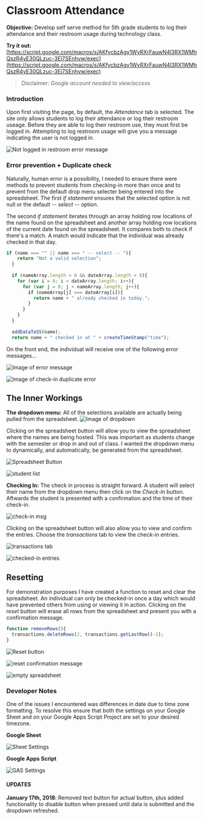 # Classroom Attendance
**Objective:** Develop self serve method for 5th grade students to log their attendance and their restroom usage during technology class.

**Try it out:** [https://script.google.com/macros/s/AKfycbzAgy1WyRXrFauwN4l3RX1WMhQszR4yE30QLzuc-3El7SEnhvw/exec](https://script.google.com/macros/s/AKfycbzAgy1WyRXrFauwN4l3RX1WMhQszR4yE30QLzuc-3El7SEnhvw/exec)
>Disclaimer: _Google account needed to view/access_

### Introduction
Upon first visiting the page, by default, the *Attendance* tab is selected. The site only allows students to log their attendance or log their restroom useage. Before they are able to log their restroom use, they must first be logged in. Attempting to log restroom usage will give you a message indicating the user is not logged in.

![Not logged in restroom error message](https://goo.gl/WJDBKy)

### Error prevention + Duplicate check
Naturally, human error is a possibility, I needed to ensure there were methods to prevent students from checking-in more than once and to prevent from the default drop menu selecter being entered into the spreadsheet. The first *if statement* ensures that the selected option is not null or the default *-- select --* option.

The second *if statement* iterates through an array holding row locations of the name found on the spreadsheet and another array holding row locations of the current date found on the spreadsheet. It compares both to check if there's a match. A match would indicate that the individual was already checked in that day.

```javascript
if (name === "" || name === " -- select -- "){
    return "Not a valid selection";
  }
  
  if (nameArray.length > 0 && dateArray.length > 0){
    for (var i = 0; i < dateArray.length; i++){
      for (var j = 0; j < nameArray.length; j++){
        if (nameArray[j] === dateArray[i]){
          return name + " already checked in today.";
        }
      }
    }
  }
  
  addDataToSS(name);
  return name + " checked in at " + createTimeStamp("time");
  ```

On the front end, the individual will receive one of the following error messages...
    
![Image of error message](https://gdurl.com/Cdps)

![Image of check-in duplicate error](https://gdurl.com/QRPZ)


## The Inner Workings

**The dropdown menu:** All of the selections available are actually being pulled from the spreadsheet. ![Image of dropdown](https://gdurl.com/5Kqs)

Clicking on the spreadsheet button will allow you to view the spreadsheet where the names are being hosted. This was important as students change with the semester or drop in and out of class. I wanted the dropdown menu to dynamically, and automatically, be generated from the spreadsheet.

![Spreadsheet Button](http://gdurl.com/oz36t)

![student list](http://gdurl.com/4u6l)


**Checking In:** The check in process is straight forward. A student will select their name from the dropdown menu then click on the *Check-In* button. Aftwards the student is presented with a confirmation and the time of their check-in.

![check-in msg](https://gdurl.com/xKMx)

Clicking on the spreadsheet button will also allow you to view and confirm the entries. Choose the *transactions* tab to view the check-in entries.

![transactions tab](http://gdurl.com/yDkR)

![checked-in entries](http://gdurl.com/8ZDU)


## Resetting
For demonstration purposes I have created a function to reset and clear the spreadsheet. An individual can only be checked-in once a day which would have prevented others from using or viewing it in action. Clicking on the *reset* button will erase all rows from the spreadsheet and present you with a confirmation message.
```javascript
function removeRows(){
  transactions.deleteRows(2, transactions.getLastRow()-1);
}
```

![Reset button](http://gdurl.com/ZFRa)

![reset confirmation message](http://gdurl.com/JOMF)

![empty spreadsheet](http://gdurl.com/Ytz3z)






### Developer Notes
One of the issues I encountered was differences in date due to time zone formatting. To resolve this ensure that both the settings on your Google Sheet and on your Google Apps Script Project are set to your desired timezone.

**Google Sheet**

![Sheet Settings](http://gdurl.com/7oWj)


**Google Apps Script**

![GAS Settings](http://gdurl.com/iOVE)


#### UPDATES
**January 17th, 2018**: Removed text button for actual button, plus added functionality to disable button when pressed until data is submitted and the dropdown refreshed.
